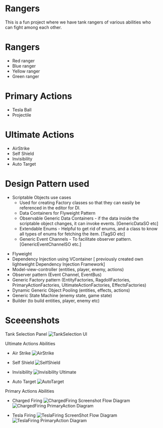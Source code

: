 # Rangers
This is a fun project where we have tank rangers of various abilities who can fight among each other.

# Rangers
- Red ranger
- Blue ranger
- Yellow ranger
- Green ranger

# Primary Actions
- Tesla Ball
- Projectile

# Ultimate Actions
- AirStrike
- Self Shield
- Invisibility
- Auto Target

# Design Pattern used

  * Scriptable Objects use cases
    - Used for creating Factory classes so that they can easily be referenced in the editor for DI.
    - Data Containers for Flyweight Pattern
    - Observable Generic Data Containers - if the data inside the scriptable object changes, it can invoke events. [GenericDataSO etc]
    - Extendable Enums - Helpful to get rid of enums, and a class to know all types of enums for fetching the item. [TagSO etc]
    - Generic Event Channels - To facilitate observer pattern. [GenericEventChannelSO etc.]
    
- Flyweight
- Dependency Injection using VContainer [ previously created own lightweight Dependency Injection Framework]
- Model-view-controller (entities, player, enemy, actions)
- Observer pattern (Event Channel, EventBus)
- Generic Factory pattern (EntityFactories, RagdollFactories, PrimaryActionFactories, UltimateActionFactories, EffectsFactories) 
- Dynamic Generic Object Pooling (entities, effects, actions)
- Generic State Machine (enemy state, game state)
- Builder (to build entities, player, enemy etc)

# Sceeenshots
Tank Selection Panel
 ![TankSelection UI](https://github.com/YsKhan61/Tank_Rangers/assets/30847550/ea05850b-1e8e-4044-bd5b-857b08c8c587)

Ultimate Actions Abilities
- Air Strike
 ![AirStrike](https://github.com/YsKhan61/Tank_Rangers/assets/30847550/637e3870-e2c9-4432-bb95-d59dbedb8d4c)

- Self Shield
 ![SelfShield](https://github.com/YsKhan61/Tank_Rangers/assets/30847550/a9c84398-d117-4f99-88b9-e02f4843dc2d)

- Invisibility
 ![Invisibility Ultimate](https://github.com/YsKhan61/Tank_Rangers/assets/30847550/00a2e16d-6d8a-4c3c-a724-e54d6f74dcee)

- Auto Target
 ![AutoTarget](https://github.com/YsKhan61/Tank_Rangers/assets/30847550/88ce33d5-a54f-4ea6-a968-bf167c9e2221)

Primary Actions Abilities
- Charged Firing
 ![ChargedFiring Screenshot](https://github.com/YsKhan61/Rangers/assets/30847550/7fcee606-7bf6-46f9-abdc-38dfa5eb8a58)
 Flow Diagram
 ![ChargedFiring PrimaryAction Diagram](https://github.com/YsKhan61/Rangers/assets/30847550/64551fd1-0504-4e49-855a-0461774f2908)
  
- Tesla Firing
 ![TeslaFiring ScreenShot](https://github.com/YsKhan61/Rangers/assets/30847550/147af523-bccb-45e2-abf5-4b18132c2bde)
 Flow Diagram
 ![TeslaFiring PrimaryAction Diagram](https://github.com/YsKhan61/Rangers/assets/30847550/87bb953c-8ab9-4e23-a407-63f8307392fc)
